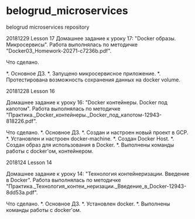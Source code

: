 # belogrud_microservices
belogrud microservices repository

20181229
Lesson 17
Домашнее задание к уроку 17: "Docker образы. Микросервисы".
Работа выполнялась по методичке "Docker03_Homework-20271-c7236b.pdf".

Что сделано.

*. Основное ДЗ.
*. Запущено микросервисное приложение.
*. Протестирована возможность сохранения данных на docker volume.


20181228
Lesson 16

Домашнее задание к уроку 16: "Docker контейнеры. Docker под капотом".
Работа выполнялась по методичке "Практика._Docker_контейнеры._Docker_под_капотом-12943-818226.pdf".

Что сделано.
*. Основное ДЗ.
*. Создан и настроен новый проект в GCP.
*. Установлен и настроен docker-machine.
*. Создан Docker Host.
*. Создан образ для использования в Docker.
*. Выполнены команды работы с docker'ом, контейнером.


2018124
Lesson 14

Домашнее задание к уроку 14: "Технология контейнеризации. Введение в Docker".
Работа выполнялась по методичке "Практика._Технология_контеи_неризации._Введение_в_Docker-12943-8dd53a.pdf".

Что сделано.
*. Основное ДЗ.
*. Установлен docker.
*. Выполнены команды работы с docker'ом.

